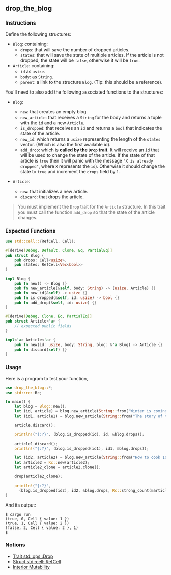 ## drop_the_blog

### Instructions

Define the following structures:

- `Blog`: containing:
  - `drops`: that will save the number of dropped articles.
  - `states`: that will save the state of multiple articles. If the article is not dropped, the state will be `false`, otherwise it will be `true`.
- `Article`: containing:
  - `id` as `usize`.
  - `body`: as `String`.
  - `parent`: a link to the structure `Blog`. (Tip: this should be a reference).

You'll need to also add the following associated functions to the structures:

- `Blog`:
  - `new`: that creates an empty blog.
  - `new_article`: that receives a `String` for the body and returns a tuple with the `id` and a new `Article`.
  - `is_dropped`: that receives an `id` and returns a `bool` that indicates the state of the article.
  - `new_id`: which returns a `usize` representing the length of the `states` vector. (Which is also the first available id).
  - `add_drop`: which is **called by the `Drop` trait**. It will receive an `id` that will be used to change the state of the article. If the state of that article is `true` then it will panic with the message `"X is already dropped"`, where `X` represents the `id`). Otherwise it should change the state to `true` and increment the `drops` field by 1.

- `Article`:
  - `new`: that initializes a new article.
  - `discard`: that drops the article.

> You must implement the `Drop` trait for the `Article` structure. In this trait you must call the function `add_drop` so that the state of the article changes.

### Expected Functions

```rust
use std::cell::{RefCell, Cell};

#[derive(Debug, Default, Clone, Eq, PartialEq)]
pub struct Blog {
    pub drops: Cell<usize>,
    pub states: RefCell<Vec<bool>>
}

impl Blog {
    pub fn new() -> Blog {}
    pub fn new_article(&self, body: String) -> (usize, Article) {}
    pub fn new_id(&self) -> usize {}
    pub fn is_dropped(&self, id: usize) -> bool {}
    pub fn add_drop(&self, id: usize) {}
}

#[derive(Debug, Clone, Eq, PartialEq)]
pub struct Article<'a> {
    // expected public fields
}

impl<'a> Article<'a> {
    pub fn new(id: usize, body: String, blog: &'a Blog) -> Article {}
    pub fn discard(self) {}
}
```

### Usage

Here is a program to test your function,

```rust
use drop_the_blog::*;
use std::rc::Rc;

fn main() {
    let blog = Blog::new();
    let (id, article) = blog.new_article(String::from("Winter is coming"));
    let (id1, article1) = blog.new_article(String::from("The story of the universe"));

    article.discard();

    println!("{:?}", (blog.is_dropped(id), id, &blog.drops));

    article1.discard();
    println!("{:?}", (blog.is_dropped(id1), id1, &blog.drops));

    let (id2, article2) = blog.new_article(String::from("How to cook 101"));
    let article2 = Rc::new(article2);
    let article2_clone = article2.clone();

    drop(article2_clone);

    println!("{:?}",
      (blog.is_dropped(id2), id2, &blog.drops, Rc::strong_count(&article2)));
}
```

And its output:

```console
$ cargo run
(true, 0, Cell { value: 1 })
(true, 1, Cell { value: 2 })
(false, 2, Cell { value: 2 }, 1)
$
```

### Notions

- [Trait std::ops::Drop](https://doc.bccnsoft.com/docs/rust-1.36.0-docs-html/std/ops/trait.Drop.html)
- [Struct std::cell::RefCell](https://doc.rust-lang.org/std/cell/struct.RefCell.html)
- [Interior Mutability](https://doc.rust-lang.org/book/ch15-05-interior-mutability.html)
